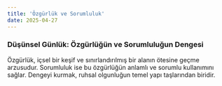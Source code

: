 ```yaml
---
title: 'Özgürlük ve Sorumluluk'
date: 2025-04-27
---
```

### Düşünsel Günlük: Özgürlüğün ve Sorumluluğun Dengesi

Özgürlük, içsel bir keşif ve sınırlandırılmış bir alanın ötesine geçme arzusudur. Sorumluluk ise bu özgürlüğün anlamlı ve sorumlu kullanımını sağlar. Dengeyi kurmak, ruhsal olgunluğun temel yapı taşlarından biridir.

